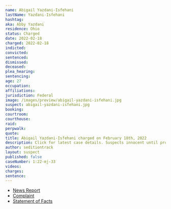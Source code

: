 ```yaml
---
name: Abigail Yazdani-Isfehani
lastName: Yazdani-Isfehani
hashtag:
aka: Abby Yazdani
residence: Ohio
status: Charged
date: 2022-02-18
charged: 2022-02-18
indicted:
convicted:
sentenced:
dismissed:
deceased:
plea_hearing:
sentencing:
age: 27
occupation:
affiliations:
jurisdiction: Federal
image: /images/preview/abigail-yazdani-isfehani.jpg
suspect: abigail-yazdani-isfehani.jpg
booking:
courtroom:
courthouse:
raid:
perpwalk:
quote:
title: Abigail Yazdani-Isfehani charged on February 18th, 2022
description: Click for latest case details. Suspects innocent until proven guilty.
author: seditiontrack
layout: suspect
published: false
caseNumber: 1:22-mj-33
videos:
charges:
sentence:
---
```


- [News Report](https://sports.yahoo.com/two-athens-county-sisters-join-205327176.html)
- [Complaint](https://www.justice.gov/usao-dc/case-multi-defendant/file/1477216/download)
- [Statement of Facts](https://www.justice.gov/usao-dc/case-multi-defendant/file/1477221/download)
